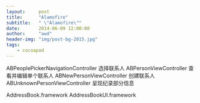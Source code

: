 ```yaml
---
layout:     post
title:      "Alamofire"
subtitle:   " \"Alamofire\""
date:       2014-06-09 12:00:00
author:     "awd"
header-img: "img/post-bg-2015.jpg"
tags:
    - cocoapod
---
```

ABPeoplePickerNavigationController		选择联系人
ABPersonViewController			查看并编辑单个联系人
ABNewPersonViewController			创建联系人
ABUnknownPersonViewController		呈现纪录部分信息

AddressBook.framework
AddressBookUI.framework

